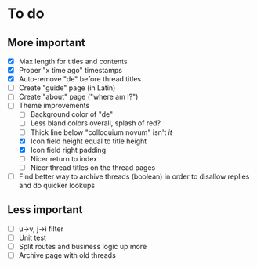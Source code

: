 # To do

## More important
- [x] Max length for titles and contents
- [x] Proper "x time ago" timestamps
- [x] Auto-remove "de" before thread titles
- [ ] Create "guide" page (in Latin)
- [ ] Create "about" page ("where am I?")
- [ ] Theme improvements
  - [ ] Background color of "de"
  - [ ] Less bland colors overall, splash of red?
  - [ ] Thick line below "colloquium novum" isn't _it_
  - [x] Icon field height equal to title height
  - [x] Icon field right padding
  - [ ] Nicer return to index
  - [ ] Nicer thread titles on the thread pages
- [ ] Find better way to archive threads (boolean) in order to disallow replies and do quicker lookups

## Less important
- [ ] u->v, j->i filter
- [ ] Unit test
- [ ] Split routes and business logic up more
- [ ] Archive page with old threads
